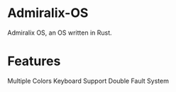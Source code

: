 # Admiralix-OS
Admiralix OS, an OS written in Rust.

# Features
Multiple Colors
Keyboard Support
Double Fault System



